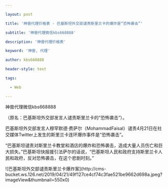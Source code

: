 ---
layout: post
title: '神兽代理价格表 - 巴基斯坦外交部谴责斯里兰卡的爆炸是“恐怖袭击”'
subtitle: '神兽代理微信kbs668888'
description: '神兽代理价格表'
keyword: '神兽, 代理'
author: kbs668888
header-style: text
tags:
  - Web
---
神兽代理微信kbs668888

（原名：巴基斯坦外交部发言人谴责斯里兰卡的“恐怖袭击”）。

巴基斯坦外交部发言人穆罕默德·费萨尔（MohammadFaisal）谴责4月21日在社交媒体Twitter上发生的斯里兰卡连环爆炸事件是“恐怖袭击”。

“巴基斯坦谴责对斯里兰卡教堂和酒店的爆炸和恐怖袭击，造成大量人员伤亡和巨大损失。”巴基斯坦快报援引法萨尔的话说，“巴基斯坦人民和政府支持斯里兰卡人民和政府，反对恐怖袭击，在这个悲剧时刻。”

![巴基斯坦外交部谴责斯里兰卡爆炸案](http://cms-
bucket.ws.126.net/2019/04/21/49f127ce4cf74c3fae521be9662d698a.jpeg?imageView&thumbnail=550x0)  

